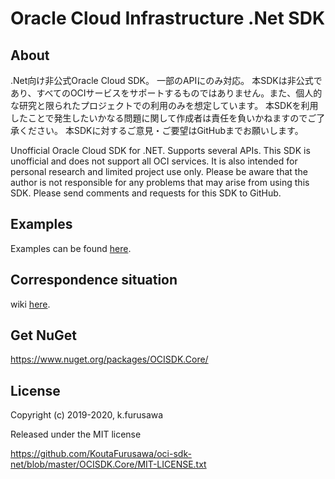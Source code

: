 ﻿# Oracle Cloud Infrastructure .Net SDK

## About

.Net向け非公式Oracle Cloud SDK。
一部のAPIにのみ対応。
本SDKは非公式であり、すべてのOCIサービスをサポートするものではありません。また、個人的な研究と限られたプロジェクトでの利用のみを想定しています。
本SDKを利用したことで発生したいかなる問題に関して作成者は責任を負いかねますのでご了承ください。
本SDKに対するご意見・ご要望はGitHubまでお願いします。

Unofficial Oracle Cloud SDK for .NET.
Supports several APIs.
This SDK is unofficial and does not support all OCI services. It is also intended for personal research and limited project use only.
Please be aware that the author is not responsible for any problems that may arise from using this SDK.
Please send comments and requests for this SDK to GitHub.

## Examples

Examples can be found [here](/Example/).

## Correspondence situation

wiki [here](https://github.com/KoutaFurusawa/oci-sdk-net/wiki).

## Get NuGet

https://www.nuget.org/packages/OCISDK.Core/

## License

Copyright (c) 2019-2020, k.furusawa

Released under the MIT license

https://github.com/KoutaFurusawa/oci-sdk-net/blob/master/OCISDK.Core/MIT-LICENSE.txt

